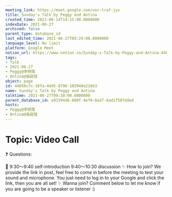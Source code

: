 ```yaml
---
meeting_link: https://meet.google.com/uor-traf-jys
title: Sunday's Talk by Peggy and Antina
created_time: 2021-06-14T14:15:00.0000000
indexDate: 2021-06-27
archived: false
parent_type: database_id
last_edited_time: 2021-06-27T09:29:00.0000000
language_level: No limit
platform: Google Meet
notion_url: https://www.notion.so/Sunday-s-Talk-by-Peggy-and-Antina-44658c7c16fa4dd58796102940e216b3
tags:
- Talk
- 2021-06-27
- Peggy@李明霈
- Antina@張庭瑄
object: page
id: 44658c7c-16fa-4dd5-8796-102940e216b3
name: Sunday's Talk by Peggy and Antina
talktime: 2021-06-27T09:30:00.0000000
parent_database_id: e9339446-880f-4ef0-8ad7-8ad1f507dded
hosts:
- Peggy@李明霈
- Antina@張庭瑄
---
```


# Topic: Video Call  
❓
Questions:
   
   
   
   
   
📅
9:30～9:40 self-introduction
9:40～10:30 discussion
✨
How to join?
We provide the link in post, feel free to come in before the meeting to test your sound and microphone. You just need to log in to your Google and click the link, then you are all set!
✨
Wanna join?
Comment below to let me know if you are going to be a speaker or listener :)

